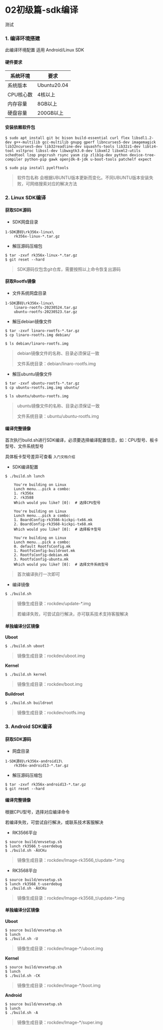 # 02初级篇-sdk编译

测试

### 1. 编译环境搭建

此编译环境配置 适用 Android/Linux SDK

#### 硬件要求

| 系统环境   | 要求          |
| ------ | ----------- |
| 系统版本   | Ubuntu20.04 |
| CPU核心数 | 4核以上        |
| 内存容量   | 8GB以上       |
| 硬盘容量   | 200GB以上     |

#### 安装依赖软件包

```
$ sudo apt install git bc bison build-essential curl flex libsdl1.2-dev g++-multilib gcc-multilib gnupg gperf libncurses5-dev imagemagick lib32ncurses5-dev lib32readline-dev squashfs-tools lib32z1-dev liblz4-tool xsltproc libssl-dev libwxgtk3.0-dev libxml2 libxml2-utils schedtool lzop pngcrush rsync yasm zip zlib1g-dev python device-tree-compiler python-pip gawk openjdk-8-jdk u-boot-tools patchelf expect

$ sudo pip install pyelftools
```

> 软件包名称 会根据UBUNTU版本更新而变化。不同UBUNTU版本安装失败，可网络搜索对应的解决方法

### 2. Linux SDK编译

#### 获取SDK源码

* SDK网盘目录

```
1-SDK源码\rk356x-linux\
	rk356x-linux-*.tar.gz
```

* 解压源码压缩包

```
$ tar -zxvf rk356x-linux-*.tar.gz
$ git reset --hard
```

> SDK源码仅包含git仓库，需要按照以上命令恢复出源码

#### 获取Rootfs镜像

* 文件系统网盘目录

```
1-SDK源码\rk356x-linux\
	linaro-rootfs-20230524.tar.gz
	ubuntu-rootfs-20230523.tar.gz
```

* 解压debian镜像文件

```
$ tar -zxvf linaro-rootfs-*.tar.gz
$ cp linaro-rootfs.img debian/

$ ls debian/linaro-rootfs.img
```

> debian镜像文件的名称、目录必须保证一致
>
> 文件系统目录：debian/linaro-rootfs.img

* 解压ubuntu镜像文件

```
$ tar -zxvf ubuntu-rootfs-*.tar.gz
$ cp ubuntu-rootfs.img.img ubuntu/

$ ls ubuntu/ubuntu-rootfs.img
```

> ubuntu镜像文件的名称、目录必须保证一致
>
> 文件系统目录：ubuntu/ubuntu-rootfs.img

#### 编译完整镜像

首次执行build.sh进行SDK编译，必须要选择编译配置信息，如：CPU型号、板卡型号、文件系统型号

具体板卡型号差异可查看 `入门文档介绍`

* SDK编译配置

```
$ ./build.sh lunch
	
    You're building on Linux
    Lunch menu...pick a combo:
    1. rk356x
    2. rk3588
    Which would you like? [0]:	# 选择CPU型号

    You're building on Linux
    Lunch menu...pick a combo:
	1. BoardConfig-rk3566-kickpi-tx66.mk
	2. BoardConfig-rk3568-kickpi-tx68.mk
    Which would you like? [0]:	# 选择板卡型号

    You're building on Linux
    Lunch menu...pick a combo:
    0. default RootfsConfig.mk
    1. RootfsConfig-buildroot.mk
    2. RootfsConfig-debian.mk
    3. RootfsConfig-ubuntu.mk
    Which would you like? [0]:	# 选择文件系统型号
```

> 首次编译执行一次即可

* 编译镜像

```
$ ./build.sh
```

> 镜像生成目录：rockdev/update-\*.img
>
> 若编译失败，可尝试自行解决，亦可联系技术支持客服解决

#### 单独编译分区镜像

**Uboot**

```
$ ./build.sh uboot
```

> 镜像生成目录：rockdev/uboot.img

**Kernel**

```
$ ./build.sh kernel
```

> 镜像生成目录：rockdev/boot.img

**Buildroot**

```
$ ./build.sh buildroot
```

> 镜像生成目录：rockdev/rootfs.img

### 3. Android SDK编译

#### 获取SDK源码

* 网盘目录

```
1-SDK源码\rk356x-android13\
	rk356x-android13-*.tar.gz
```

* 解压源码压缩包

```
$ tar -zxvf rk356x-android13-*.tar.gz
$ git reset --hard
```

#### 编译完整镜像

根据CPU型号，选择对应编译命令

若编译失败，可尝试自行解决，或联系技术客服解决

* RK3566平台

```
$ source build/envsetup.sh
$ lunch rk3566_t-userdebug
$ ./build.sh -AUCKu 
```

> 镜像生成目录：rockdev/Image-rk3566\_t/update-\*.img

* RK3568平台

```
$ source build/envsetup.sh
$ lunch rk3568_t-userdebug
$ ./build.sh -AUCKu
```

> 镜像生成目录：rockdev/Image-rk3568\_t/update-\*.img

#### 单独编译分区镜像

**Uboot**

```
$ source build/envsetup.sh
$ lunch
$ ./build.sh -U
```

> 镜像生成目录：rockdev/Image-\*/uboot.img

**Kernel**

```
$ source build/envsetup.sh
$ lunch
$ ./build.sh -CK
```

> 镜像生成目录：rockdev/Image-\*/boot.img

**Android**

```
$ source build/envsetup.sh
$ lunch
$ ./build.sh -A
```

> 镜像生成目录：rockdev/Image-\*/super.img
